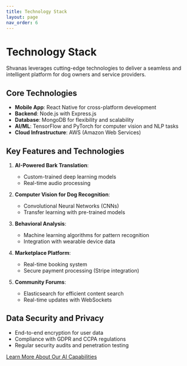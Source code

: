 ```yaml
---
title: Technology Stack
layout: page
nav_order: 6
---
```


# Technology Stack

Shvanas leverages cutting-edge technologies to deliver a seamless and intelligent platform for dog owners and service providers.

## Core Technologies

- **Mobile App**: React Native for cross-platform development
- **Backend**: Node.js with Express.js
- **Database**: MongoDB for flexibility and scalability
- **AI/ML**: TensorFlow and PyTorch for computer vision and NLP tasks
- **Cloud Infrastructure**: AWS (Amazon Web Services)

## Key Features and Technologies

1. **AI-Powered Bark Translation**:

   - Custom-trained deep learning models
   - Real-time audio processing

2. **Computer Vision for Dog Recognition**:

   - Convolutional Neural Networks (CNNs)
   - Transfer learning with pre-trained models

3. **Behavioral Analysis**:

   - Machine learning algorithms for pattern recognition
   - Integration with wearable device data

4. **Marketplace Platform**:

   - Real-time booking system
   - Secure payment processing (Stripe integration)

5. **Community Forums**:
   - Elasticsearch for efficient content search
   - Real-time updates with WebSockets

## Data Security and Privacy

- End-to-end encryption for user data
- Compliance with GDPR and CCPA regulations
- Regular security audits and penetration testing

[Learn More About Our AI Capabilities](ai-features.md)
